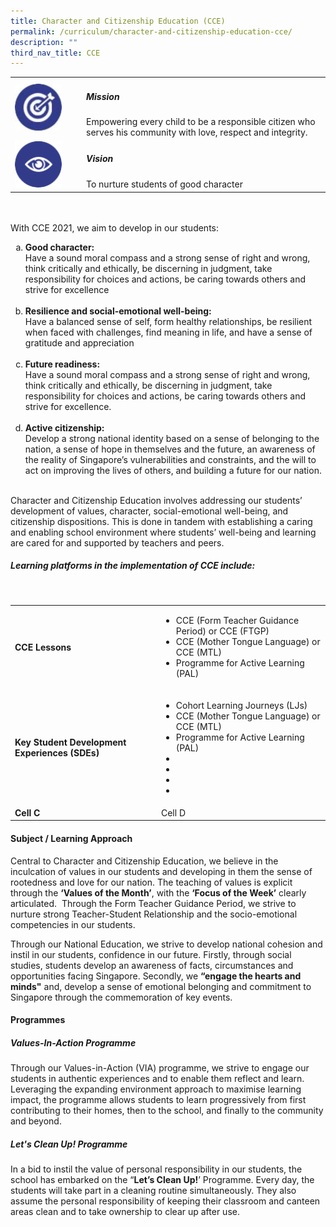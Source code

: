 ```yaml
---
title: Character and Citizenship Education (CCE)
permalink: /curriculum/character-and-citizenship-education-cce/
description: ""
third_nav_title: CCE
---
```

<table>
	<tbody><tr>
		<td width="100px">
			<img src="/images/mission.jpg" style="height:75px; width:75px">
		</td>
		<td> 
			<h5><b>Mission</b></h5>
			Empowering every child to be a responsible citizen who serves his community with love, respect and integrity.
		</td>
	</tr>
	<tr>
		<td>
			<img src="/images/vision.png" style="height:75px; width:75px">
		</td>
		<td> 
			<h5><b>Vision</b></h5>
			To nurture students of good character
		</td>
	</tr>
</tbody></table>
<br><br>
With CCE 2021, we aim to develop in our students:
<br>
<ol style="list-style-type: lower-alpha">
	<li><strong>Good character:</strong><dt> Have a sound moral compass and a strong sense of right and wrong, think critically and ethically, be discerning in judgment, take responsibility for choices and actions, be caring towards others and strive for excellence</dt></li><br>
	<li><strong>Resilience and social-emotional well-being:</strong><dt> Have a balanced sense of self, form healthy relationships, be resilient when faced with challenges, find meaning in life, and have a sense of gratitude and appreciation</dt></li><br>
	<li><strong>Future readiness: </strong><dt> Have a sound moral compass and a strong sense of right and wrong, think critically and ethically, be discerning in judgment, take responsibility for choices and actions, be caring towards others and strive for excellence.</dt></li><br>
		<li><strong>Active citizenship: </strong><dt>Develop a strong national identity based on a sense of belonging to the nation, a sense of hope in themselves and the future, an awareness of the reality of Singapore’s vulnerabilities and constraints, and the will to act on improving the lives of others, and building a future for our nation.</dt></li>
</ol>
<br>
Character and Citizenship Education involves addressing our students’ development of values, character, social-emotional well-being, and citizenship dispositions. This is done in tandem with establishing a caring and enabling school environment where students’ well-being and learning are cared for and supported by teachers and peers. <br>
<h5><b>Learning platforms in the implementation of CCE include:</b></h5>
<br>
<table>
  <tbody><tr>
    <td><strong>CCE Lessons</strong></td>
    <td>
			<ul>
				<li>CCE (Form Teacher Guidance Period) or CCE (FTGP)</li>
				<li>CCE (Mother Tongue Language) or CCE (MTL) </li>
				<li>Programme for Active Learning (PAL)</li>
			</ul>
		</td>
  </tr>
  <tr>
    <td><strong>Key Student Development Experiences (SDEs)</strong></td>
    <td>
		<ul>
				<li>Cohort Learning Journeys (LJs)</li>
				<li>CCE (Mother Tongue Language) or CCE (MTL) </li>
				<li>Programme for Active Learning (PAL)</li>
				<li></li>
				<li></li>
				<li></li>
				<li></li>
			</ul>
		</td>
  </tr>
	<tr>
    <td><strong>Cell C</strong></td>
    <td>Cell D</td>
  </tr>
</tbody></table>


#### Subject / Learning Approach

Central to Character and Citizenship Education, we believe in the inculcation of values in our students and developing in them the sense of rootedness and love for our nation. The teaching of values is explicit through the&nbsp;**‘Values of the Month’**, with the&nbsp;**‘Focus of the Week’**&nbsp;clearly articulated.&nbsp; Through the Form Teacher Guidance Period, we strive to nurture strong Teacher-Student Relationship and the socio-emotional competencies in our students.

Through our National Education, we strive to develop national cohesion and instil in our students, confidence in our future. Firstly, through social studies, students develop an awareness of facts, circumstances and opportunities facing Singapore. Secondly, we&nbsp;**“engage the hearts and minds"**&nbsp;and, develop a sense of emotional belonging and commitment to Singapore through the commemoration of key events.&nbsp;

#### Programmes

##### Values-In-Action Programme

Through our Values-in-Action (VIA)&nbsp;programme, we strive to&nbsp;engage our students in authentic experiences and to enable them reflect and learn. Leveraging the expanding environment approach to maximise learning impact, the&nbsp;programme&nbsp;allows students to learn progressively from first contributing to their homes, then to the school, and finally to the community and beyond.

##### Let's Clean Up! Programme  
  
In a bid to instil the value of personal responsibility in our students, the school has embarked on the “**Let’s Clean Up!**’ Programme. Every day, the students will take part in a cleaning routine simultaneously. They also assume the personal responsibility of keeping their classroom and canteen areas clean and to take ownership to clear up after use.